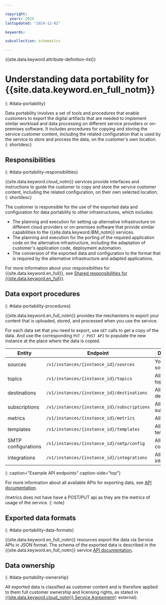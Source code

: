 ```yaml
---

copyright:
  years: 2024
lastupdated: "2024-12-02"

keywords:

subcollection: schematics

---
```


{{site.data.keyword.attribute-definition-list}}

# Understanding data portability for {{site.data.keyword.en_full_notm}}
{: #data-portability}

Data portability involves a set of tools and procedures that enable customers to export the digital artifacts that are needed to implement similar workload and data processing on different service providers or on-premises software. It includes procedures for copying and storing the service customer content, including the related configuration that is used by the service to store and process the data, on the customer's own location.
{: shortdesc}

## Responsibilities
{: #data-portability-responsibilities}

{{site.data.keyword.cloud_notm}} services provide interfaces and instructions to guide the customer to copy and store the service customer content, including the related configuration, on their own selected location.
{: shortdesc}

The customer is responsible for the use of the exported data and configuration for data portability to other infrastructures, which includes:

- The planning and execution for setting up alternative infrastructure on different cloud providers or on-premises software that provide similar capabilities to the {{site.data.keyword.IBM_notm}} services.
- The planning and execution for the porting of the required application code on the alternative infrastructure, including the adaptation of customer's application code, deployment automation.
- The conversion of the exported data and configuration to the format that is required by the alternative infrastructure and adapted applications.

For more information about your responsibilities for {{site.data.keyword.en_full}}, see [Shared responsibilities for {{site.data.keyword.en_full}}](/docs/event-notifications?topic=event-notifications-en-responsibilities).



## Data export procedures
{: #data-portability-procedures}

{{site.data.keyword.en_full_notm}} provides the mechanisms to export your content that is uploaded, stored, and processed when you use the service.

For each data set that you need to export, use `GET` calls to get a copy of the data. And use the corresponding `PUT / POST API` to populate the new instance at the place where the data is copied.

|Entity   | Endpoint | Description |
|---------|--------|-----------|
| sources | `/v1/instances/{instance_id}/sources` | Your platform sources |
| topics | `/v1/instances/{instance_id}/topics` | All registered topics |
| destinations | `/v1/instances/{instance_id}/destinations` | All registered destinations |
| subscriptions | `/v1/instances/{instance_id}/subscriptions` | All the subscriptions |
| metrics | `/v1/instances/{instance_id}/metrics` | All the metrics |
| templates | `/v1/instances/{instance_id}/templates` | All the templates |
| SMTP configurations| `/v1/instances/{instance_id}/smtp/config` | All the smtp configurations|
| integrations | `/v1/instances/{instance_id}/integrations` | All the integrations|
{: caption="Example API endpoints" caption-side="top"}

For more information about all available APIs for exporting data, see [API documentation](https://cloud.ibm.com/apidocs/event-notifications).

/metrics does not have have a POST/PUT api as they are the metrics of usage of the service.
{: note}

## Exported data formats
{: #data-portability-data-formats}

{{site.data.keyword.en_full_notm}} resources export the data via Service APIs in JSON format. The schema of the exported data is described in the {{site.data.keyword.en_full_notm}} service [API documentation](https://cloud.ibm.com/apidocs/event-notifications).

## Data ownership
{: #data-portability-ownership}

All exported data is classified as customer content and is therefore applied to them full customer ownership and licensing rights, as stated in [{{site.data.keyword.cloud_notm}} Service Agreement](https://www.ibm.com/support/customer/csol/terms/?id=Z126-6304_WS&cc=in&lc=en){: external}.
